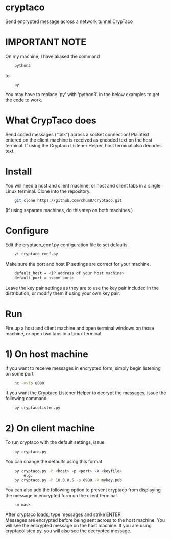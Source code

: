 # cryptaco
Send encrypted message across a network tunnel
CrypTaco
# IMPORTANT NOTE
On my machine, I have aliased the command
```bash
	python3
```
to
```
	py
```
You may have to replace 'py' with 'python3' in the below examples to get the code to work.

# What CrypTaco does

Send coded messages (“talk”) across a socket connection!  Plaintext entered on the client machine is received as encoded text on the host terminal.  If using the Cryptaco Listener Helper, host terminal also decodes text.

# Install
You will need a host and client machine, or host and client tabs in a single Linux terminal.  Clone into the repository.
```bash
	git clone https://github.com/chum8/cryptaco.git
```
(If using separate machines, do this step on both machines.)

# Configure
Edit the cryptaco_conf.py configuration file to set defaults.
```bash
	vi cryptaco_conf.py
```
Make sure the port and host IP settings are correct for your machine.
```bash
	default_host = <IP address of your host machine>
	default_port = <some port>
```
Leave the key pair settings as they are to use the key pair included in the distribution, or modify them if using your own key pair.

# Run

Fire up a host and client machine and open terminal windows on those machine, or open two tabs in a Linux terminal.

# 1) On host machine

If you want to receive messages in encrypted form, simply begin listening on some port
```bash
	nc -nvlp 8080
```
If you want the Cryptaco Listener Helper to decrypt the messages, issue the following command
```bash
	py cryptacolisten.py
```

# 2) On client machine
To run cryptaco with the default settings, issue
```bash
	py cryptaco.py
```
You can change the defaults using this format
```bash	
	py cryptaco.py -h <host> -p <port> -k <keyfile>
		e.g.
	py cryptaco.py -h 10.0.0.5 -p 8989 -k mykey.pub
```
You can also add the following option to prevent cryptaco from displaying the message in encrypted form on the client terminal.
```bash	
	-m mask
```  
After cryptaco loads, type messages and strike ENTER.  
Messages are encrypted before being sent across to the host machine.
You will see the encrypted message on the host machine.  If you are using cryptacolisten.py, you will also see the decrypted message.
